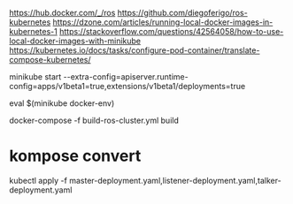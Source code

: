 https://hub.docker.com/_/ros
https://github.com/diegoferigo/ros-kubernetes
https://dzone.com/articles/running-local-docker-images-in-kubernetes-1
https://stackoverflow.com/questions/42564058/how-to-use-local-docker-images-with-minikube
https://kubernetes.io/docs/tasks/configure-pod-container/translate-compose-kubernetes/


minikube start --extra-config=apiserver.runtime-config=apps/v1beta1=true,extensions/v1beta1/deployments=true

eval $(minikube docker-env)

docker-compose -f build-ros-cluster.yml build

# kompose convert

kubectl apply -f master-deployment.yaml,listener-deployment.yaml,talker-deployment.yaml

